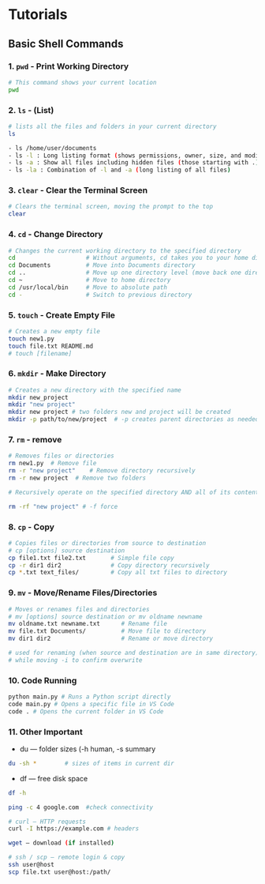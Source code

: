 # Tutorials
## Basic Shell Commands
### 1. `pwd` - Print Working Directory
```bash
# This command shows your current location
pwd
```

### 2. `ls` - (List)
```bash
# lists all the files and folders in your current directory
ls
```
```bash
- ls /home/user/documents
- ls -l : Long listing format (shows permissions, owner, size, and modification date)
- ls -a : Show all files including hidden files (those starting with .)
- ls -la : Combination of -l and -a (long listing of all files)
```

### 3. `clear` - Clear the Terminal Screen
```bash
# Clears the terminal screen, moving the prompt to the top
clear
```

### 4. `cd` - Change Directory
```bash
# Changes the current working directory to the specified directory
cd                    # Without arguments, cd takes you to your home directory
cd Documents          # Move into Documents directory
cd ..                 # Move up one directory level (move back one directory)
cd ~                  # Move to home directory
cd /usr/local/bin     # Move to absolute path
cd -                  # Switch to previous directory
```

### 5. `touch` - Create Empty File
```bash
# Creates a new empty file
touch new1.py 
touch file.txt README.md
# touch [filename]
```

### 6. `mkdir` - Make Directory
```bash
# Creates a new directory with the specified name
mkdir new_project
mkdir "new project"
mkdir new project # two folders new and project will be created
mkdir -p path/to/new/project  # -p creates parent directories as needed
```

### 7. `rm` - remove
```bash
# Removes files or directories
rm new1.py  # Remove file
rm -r "new project"    # Remove directory recursively
rm -r new project  # Remove two folders

# Recursively operate on the specified directory AND all of its contents and continue this process through all levels of nested subdirectories until it reaches the end of each branch

rm -rf "new project" # -f force
```

### 8. `cp` - Copy
```bash
# Copies files or directories from source to destination
# cp [options] source destination
cp file1.txt file2.txt       # Simple file copy
cp -r dir1 dir2              # Copy directory recursively
cp *.txt text_files/         # Copy all txt files to directory
```

### 9. `mv` - Move/Rename Files/Directories
```bash
# Moves or renames files and directories
# mv [options] source destination or mv oldname newname
mv oldname.txt newname.txt      # Rename file
mv file.txt Documents/          # Move file to directory
mv dir1 dir2                    # Rename or move directory

# used for renaming (when source and destination are in same directory)
# while moving -i to confirm overwrite
```

### 10. Code Running
```bash
python main.py # Runs a Python script directly
code main.py # Opens a specific file in VS Code
code . # Opens the current folder in VS Code
```
### 11. Other Important
- du — folder sizes (-h human, -s summary
```bash
du -sh *        # sizes of items in current dir
```
- df — free disk space
```bash
df -h
```

```bash
ping -c 4 google.com  #check connectivity

# curl — HTTP requests 
curl -I https://example.com # headers

wget — download (if installed)

# ssh / scp — remote login & copy
ssh user@host
scp file.txt user@host:/path/
```